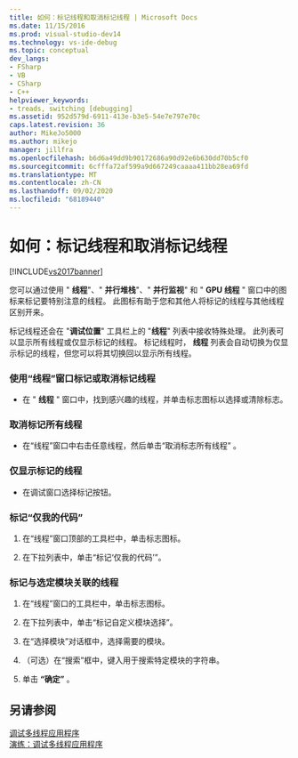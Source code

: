```yaml
---
title: 如何：标记线程和取消标记线程 | Microsoft Docs
ms.date: 11/15/2016
ms.prod: visual-studio-dev14
ms.technology: vs-ide-debug
ms.topic: conceptual
dev_langs:
- FSharp
- VB
- CSharp
- C++
helpviewer_keywords:
- treads, switching [debugging]
ms.assetid: 952d579d-6911-413e-b3e5-54e7e797e70c
caps.latest.revision: 36
author: MikeJo5000
ms.author: mikejo
manager: jillfra
ms.openlocfilehash: b6d6a49dd9b90172686a90d92e6b630dd70b5cf0
ms.sourcegitcommit: 6cfffa72af599a9d667249caaaa411bb28ea69fd
ms.translationtype: MT
ms.contentlocale: zh-CN
ms.lasthandoff: 09/02/2020
ms.locfileid: "68189440"
---
```

# <a name="how-to-flag-and-unflag-threads"></a>如何：标记线程和取消标记线程
[!INCLUDE[vs2017banner](../includes/vs2017banner.md)]

您可以通过使用 " **线程**"、" **并行堆栈**"、" **并行监视**" 和 " **GPU 线程** " 窗口中的图标来标记要特别注意的线程。 此图标有助于您和其他人将标记的线程与其他线程区别开来。  
  
 标记线程还会在 "**调试位置**" 工具栏上的 "**线程**" 列表中接收特殊处理。 此列表可以显示所有线程或仅显示标记的线程。 标记线程时， **线程** 列表会自动切换为仅显示标记的线程，但您可以将其切换回以显示所有线程。  
  
### <a name="to-flag-or-unflag-a-thread-by-using-the-threads-window"></a>使用“线程”窗口标记或取消标记线程  
  
- 在 " **线程** " 窗口中，找到感兴趣的线程，并单击标志图标以选择或清除标志。  
  
### <a name="to-unflag-all-threads"></a>取消标记所有线程  
  
- 在“线程”窗口中右击任意线程，然后单击“取消标志所有线程” 。  
  
### <a name="to-display-only-flagged-threads"></a>仅显示标记的线程  
  
- 在调试窗口选择标记按钮。  
  
### <a name="to-flag-just-my-code"></a>标记“仅我的代码”  
  
1. 在“线程”窗口顶部的工具栏中，单击标志图标。  
  
2. 在下拉列表中，单击“标记‘仅我的代码’”。  
  
### <a name="to-flag-threads-that-are-associated-with-selected-modules"></a>标记与选定模块关联的线程  
  
1. 在“线程”窗口的工具栏中，单击标志图标。  
  
2. 在下拉列表中，单击“标记自定义模块选择”。  
  
3. 在“选择模块”对话框中，选择需要的模块。  
  
4. （可选）在“搜索”框中，键入用于搜索特定模块的字符串。  
  
5. 单击 **“确定”** 。  
  
## <a name="see-also"></a>另请参阅  
 [调试多线程应用程序](../debugger/debug-multithreaded-applications-in-visual-studio.md)   
 [演练：调试多线程应用程序](../debugger/walkthrough-debugging-a-multithreaded-application.md)
